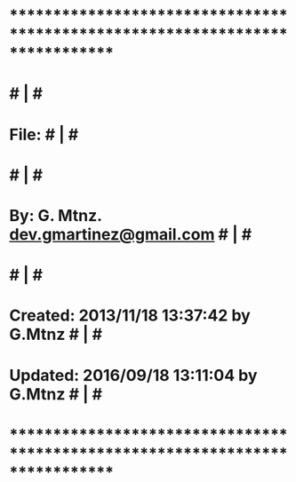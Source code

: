 # **************************************************************************** #
#                                                                              #
#                                                        #  |  #               #
#    File:                                              #   |   #              #
#                                                      #    |    #             #
#    By: G. Mtnz. <dev.gmartinez@gmail.com>           #     |     #            #
#                                                      #    |    #             #
#    Created: 2013/11/18 13:37:42 by G.Mtnz             #   |   #              #
#    Updated: 2016/09/18 13:11:04 by G.Mtnz              #  |  #               #
#                                                                              #
# **************************************************************************** #
